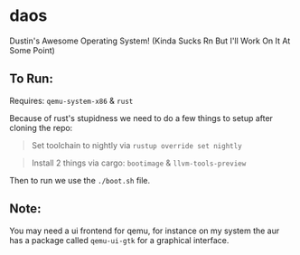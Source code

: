 # daos
Dustin's Awesome Operating System! (Kinda Sucks Rn But I'll Work On It At Some Point)

## To Run:

Requires: `qemu-system-x86` & `rust`

Because of rust's stupidness we need to do a few things to setup after cloning the repo:
> Set toolchain to nightly via `rustup override set nightly`

> Install 2 things via cargo: `bootimage` & `llvm-tools-preview`

Then to run we use the `./boot.sh` file.

## Note:
You may need a ui frontend for qemu, for instance on my system the aur has a package called `qemu-ui-gtk` for a graphical interface.
